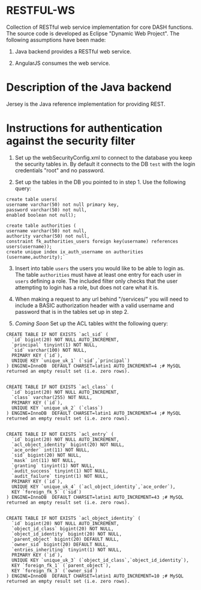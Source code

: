 RESTFUL-WS
==========

Collection of RESTful web service implementation for core DASH functions. The source code is developed as Eclipse "Dynamic Web Project". The following assumptions have been made:

1. Java backend provides a RESTful web service.

2. AngularJS consumes the web service.

Description of the Java backend
================================

Jersey is the Java reference implementation for providing REST.


Instructions for authentication against the security filter
===========================================================

1. Set up the webSecurityConfig.xml to connect to the database you keep the security tables in.  By default it connects to the DB `test` with the login credentials "root" and no password.

2. Set up the tables in the DB you pointed to in step 1. Use the following query:

```
create table users(
username varchar(50) not null primary key,
password varchar(50) not null,
enabled boolean not null);

create table authorities (
username varchar(50) not null,
authority varchar(50) not null,
constraint fk_authorities_users foreign key(username) references users(username));
create unique index ix_auth_username on authorities (username,authority);`
```

3. Insert into table `users` the users you would like to be able to login as.  The table `authorities` must have at least one entry for each user in `users` defining a role. The included filter only checks that the user attempting to login has a role, but does not care what it is.

4. When making a request to any url behind "/services/" you will need to include a BASIC authorization header with a valid username and password that is in the tables set up in step 2.

5. *Coming Soon* Set up the ACL tables witht the following query:

```   
CREATE TABLE IF NOT EXISTS `acl_sid` (
  `id` bigint(20) NOT NULL AUTO_INCREMENT,
  `principal` tinyint(1) NOT NULL,
  `sid` varchar(100) NOT NULL,
  PRIMARY KEY (`id`),
  UNIQUE KEY `unique_uk_1` (`sid`,`principal`)
) ENGINE=InnoDB  DEFAULT CHARSET=latin1 AUTO_INCREMENT=4 ;# MySQL returned an empty result set (i.e. zero rows).


CREATE TABLE IF NOT EXISTS `acl_class` (
  `id` bigint(20) NOT NULL AUTO_INCREMENT,
  `class` varchar(255) NOT NULL,
  PRIMARY KEY (`id`),
  UNIQUE KEY `unique_uk_2` (`class`)
) ENGINE=InnoDB  DEFAULT CHARSET=latin1 AUTO_INCREMENT=4 ;# MySQL returned an empty result set (i.e. zero rows).


CREATE TABLE IF NOT EXISTS `acl_entry` (
  `id` bigint(20) NOT NULL AUTO_INCREMENT,
  `acl_object_identity` bigint(20) NOT NULL,
  `ace_order` int(11) NOT NULL,
  `sid` bigint(20) NOT NULL,
  `mask` int(11) NOT NULL,
  `granting` tinyint(1) NOT NULL,
  `audit_success` tinyint(1) NOT NULL,
  `audit_failure` tinyint(1) NOT NULL,
  PRIMARY KEY (`id`),
  UNIQUE KEY `unique_uk_4` (`acl_object_identity`,`ace_order`),
  KEY `foreign_fk_5` (`sid`)
) ENGINE=InnoDB  DEFAULT CHARSET=latin1 AUTO_INCREMENT=43 ;# MySQL returned an empty result set (i.e. zero rows).


CREATE TABLE IF NOT EXISTS `acl_object_identity` (
  `id` bigint(20) NOT NULL AUTO_INCREMENT,
  `object_id_class` bigint(20) NOT NULL,
  `object_id_identity` bigint(20) NOT NULL,
  `parent_object` bigint(20) DEFAULT NULL,
  `owner_sid` bigint(20) DEFAULT NULL,
  `entries_inheriting` tinyint(1) NOT NULL,
  PRIMARY KEY (`id`),
  UNIQUE KEY `unique_uk_3` (`object_id_class`,`object_id_identity`),
  KEY `foreign_fk_1` (`parent_object`),
  KEY `foreign_fk_3` (`owner_sid`)
) ENGINE=InnoDB  DEFAULT CHARSET=latin1 AUTO_INCREMENT=10 ;# MySQL returned an empty result set (i.e. zero rows).
```


